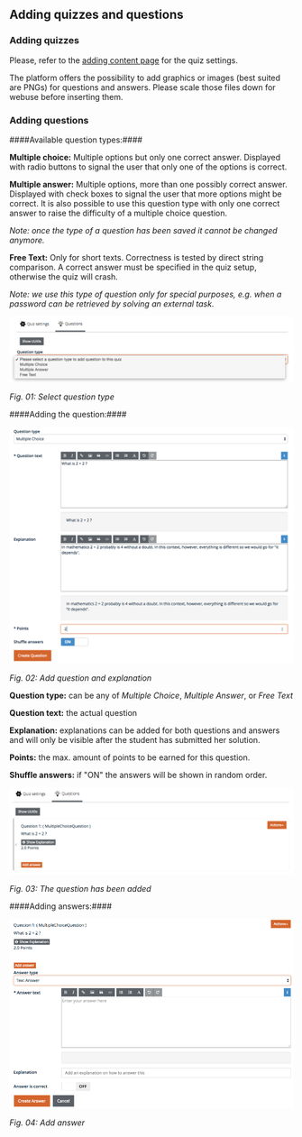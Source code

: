 ## Adding quizzes and questions ##

### Adding quizzes ###
Please, refer to the [adding content page]() for the quiz settings. 

The platform offers the possibility to add graphics or images (best suited are PNGs) for questions and answers. Please scale those files down for webuse before inserting them.

### Adding questions ###

####Available question types:####

**Multiple choice:** Multiple options but only one correct answer. Displayed with radio buttons to signal the user that only one of the options is correct.

**Multiple answer:** Multiple options, more than one possibly correct answer. Displayed with check boxes to signal the user that more options might be correct. It is also possible to use this question type with only one correct answer to raise the difficulty of a multiple choice question.

*Note: once the type of a question has been saved it cannot be changed anymore.*

**Free Text:** Only for short texts. Correctness is tested by direct string comparison.
A correct answer must be specified in the quiz setup, otherwise the quiz will crash.

*Note: we use this type of question only for special purposes, e.g. when a password can be retrieved by solving an external task.*

![course structure](img/07/question_types.png)

*Fig. 01: Select question type*


####Adding the question:####

![course structure](img/07/add_question.png)

*Fig. 02: Add question and explanation*

**Question type:** can be any of *Multiple Choice*, *Multiple Answer*, or *Free Text*

**Question text:** the actual question

**Explanation:** explanations can be added for both questions and answers and will only be visible after the student has submitted her solution.

**Points:** the max. amount of points to be earned for this question.

**Shuffle answers:** if "ON" the answers will be shown in random order.

![course structure](img/07/question_added.png)

*Fig. 03: The question has been added*


####Adding answers:####

![course structure](img/07/add_answer.png)

*Fig. 04: Add answer*